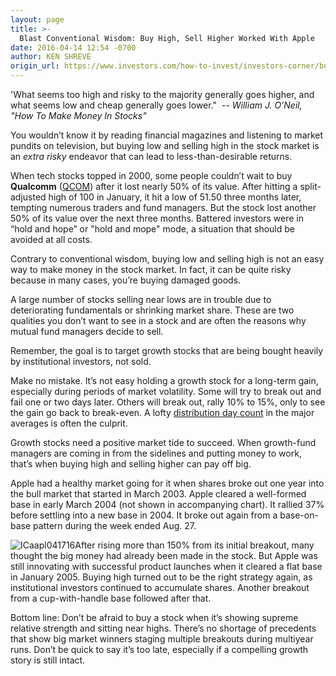 ```yaml
---
layout: page
title: >-
  Blast Conventional Wisdom: Buy High, Sell Higher Worked With Apple
date: 2016-04-14 12:54 -0700
author: KEN SHREVE
origin_url: https://www.investors.com/how-to-invest/investors-corner/buy-high-sell-higher-worked-well-during-apples-multi-year-run
---
```





'What seems too high and risky to the majority generally goes higher, and what seems low and cheap generally goes lower."  -- *William J. O’Neil, "How To Make Money In Stocks"*


You wouldn’t know it by reading financial magazines and listening to market pundits on television, but buying low and selling high in the stock market is an *extra risky* endeavor that can lead to less-than-desirable returns.


When tech stocks topped in 2000, some people couldn’t wait to buy **Qualcomm** ([QCOM](https://research.investors.com/quote.aspx?symbol=QCOM)) after it lost nearly 50% of its value. After hitting a split-adjusted high of 100 in January, it hit a low of 51.50 three months later, tempting numerous traders and fund managers. But the stock lost another 50% of its value over the next three months. Battered investors were in “hold and hope” or "hold and mope" mode, a situation that should be avoided at all costs.


Contrary to conventional wisdom, buying low and selling high is not an easy way to make money in the stock market. In fact, it can be quite risky because in many cases, you’re buying damaged goods.


A large number of stocks selling near lows are in trouble due to deteriorating fundamentals or shrinking market share. These are two qualities you don’t want to see in a stock and are often the reasons why mutual fund managers decide to sell.


Remember, the goal is to target growth stocks that are being bought heavily by institutional investors, not sold.


Make no mistake. It’s not easy holding a growth stock for a long-term gain, especially during periods of market volatility. Some will try to break out and fail one or two days later. Others will break out, rally 10% to 15%, only to see the gain go back to break-even. A lofty [distribution day count](http://education.investors.com/courselandingpage.aspx?id=735764) in the major averages is often the culprit.


Growth stocks need a positive market tide to succeed. When growth-fund managers are coming in from the sidelines and putting money to work, that’s when buying high and selling higher can pay off big.


Apple had a healthy market going for it when shares broke out one year into the bull market that started in March 2003. Apple cleared a well-formed base in early March 2004 (not shown in accompanying chart). It rallied 37% before settling into a new base in 2004. It broke out again from a base-on-base pattern during the week ended Aug. 27.


![ICaapl041716](https://www.investors.com/wp-content/uploads/2016/04/ICaapl041716-1024x544.jpg)After rising more than 150% from its initial breakout, many thought the big money had already been made in the stock. But Apple was still innovating with successful product launches when it cleared a flat base in January 2005. Buying high turned out to be the right strategy again, as institutional investors continued to accumulate shares. Another breakout from a cup-with-handle base followed after that.


Bottom line: Don’t be afraid to buy a stock when it’s showing supreme relative strength and sitting near highs. There’s no shortage of precedents that show big market winners staging multiple breakouts during multiyear runs. Don’t be quick to say it’s too late, especially if a compelling growth story is still intact.




